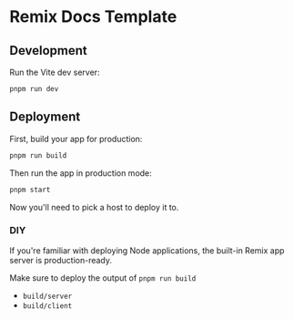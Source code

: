 # Remix Docs Template

## Development

Run the Vite dev server:

```shellscript
pnpm run dev
```

## Deployment

First, build your app for production:

```sh
pnpm run build
```

Then run the app in production mode:

```sh
pnpm start
```

Now you'll need to pick a host to deploy it to.

### DIY

If you're familiar with deploying Node applications, the built-in Remix app server is production-ready.

Make sure to deploy the output of `pnpm run build`

- `build/server`
- `build/client`
